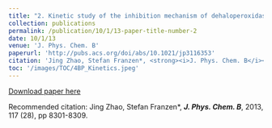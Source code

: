 ```yaml
---
title: "2. Kinetic study of the inhibition mechanism of dehaloperoxidase-hemoglobin A by 4-bromophenol."
collection: publications
permalink: /publication/10/1/13-paper-title-number-2
date: 10/1/13
venue: 'J. Phys. Chem. B'
paperurl: 'http://pubs.acs.org/doi/abs/10.1021/jp3116353'
citation: 'Jing Zhao, Stefan Franzen*, <strong><i>J. Phys. Chem. B</i></strong>, 2013, 117 (28), pp 8301-8309.'
toc: '/images/TOC/4BP_Kinetics.jpeg'
---
```


<a href='http://pubs.acs.org/doi/abs/10.1021/jp3116353'>Download paper here</a>

Recommended citation: Jing Zhao, Stefan Franzen*, <strong><i>J. Phys. Chem. B</i></strong>, 2013, 117 (28), pp 8301-8309.